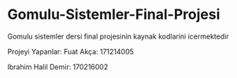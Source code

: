 # Gomulu-Sistemler-Final-Projesi
Gomulu sistemler dersi final projesinin kaynak kodlarini icermektedir


Projeyi Yapanlar:
Fuat Akça: 171214005

Ibrahim Halil Demir: 170216002
